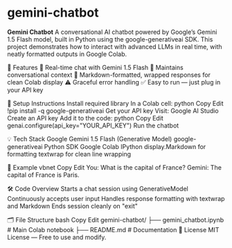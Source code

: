 # gemini-chatbot
**Gemini Chatbot**
A conversational AI chatbot powered by Google’s Gemini 1.5 Flash model, built in Python using the google-generativeai SDK. This project demonstrates how to interact with advanced LLMs in real time, with neatly formatted outputs in Google Colab.


📌 Features
💬 Real-time chat with Gemini 1.5 Flash
🧠 Maintains conversational context
📄 Markdown-formatted, wrapped responses for clean Colab display
⚠️ Graceful error handling
✅ Easy to run — just plug in your API key

🔧 Setup Instructions
Install required library
In a Colab cell:
python
Copy
Edit
!pip install -q google-generativeai
Get your API key
Visit: Google AI Studio
Create an API key
Add it to the code:
python
Copy
Edit
genai.configure(api_key="YOUR_API_KEY")
Run the chatbot

💡 Tech Stack
Google Gemini 1.5 Flash (Generative Model)
google-generativeai Python SDK
Google Colab
IPython display.Markdown for formatting
textwrap for clean line wrapping

📸 Example
vbnet
Copy
Edit
You: What is the capital of France?
Gemini:
The capital of France is Paris.

🛠 Code Overview
Starts a chat session using GenerativeModel
Continuously accepts user input
Handles response formatting with textwrap and Markdown
Ends session cleanly on "exit"

🗂️ File Structure
bash
Copy
Edit
gemini-chatbot/
├── gemini_chatbot.ipynb   # Main Colab notebook
├── README.md              # Documentation
📄 License
MIT License — Free to use and modify.
